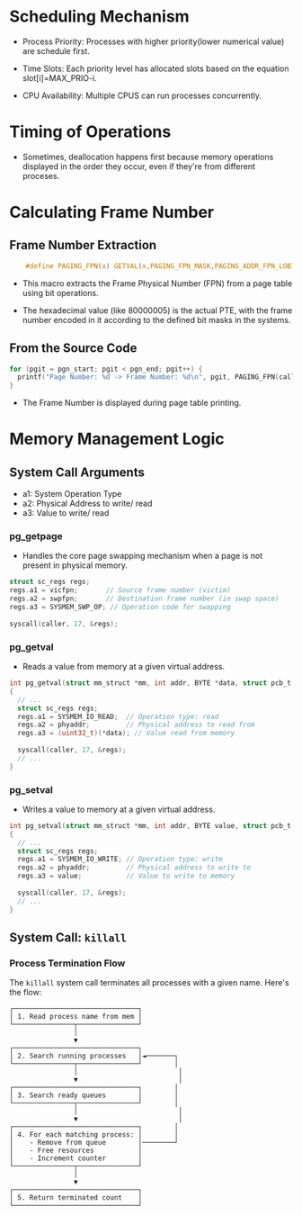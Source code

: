 
# Scheduling Mechanism

- Process Priority: Processes with higher priority(lower numerical value) are schedule first.

- Time Slots: Each priority level has allocated slots based on the equation slot[i]=MAX_PRIO-i.

- CPU Availability: Multiple CPUS can run processes concurrently.

# Timing of Operations

- Sometimes, deallocation happens first because memory operations displayed in the order they occur, even if they're from different proceses.

# Calculating Frame Number

## Frame Number Extraction

```C
    #define PAGING_FPN(x) GETVAL(x,PAGING_FPN_MASK,PAGING_ADDR_FPN_LOBIT)
```

- This macro extracts the Frame Physical Number (FPN) from a page table using bit operations.

- The hexadecimal value (like 80000005) is the actual PTE, with the frame number encoded in it according to the defined bit masks in the systems.

## From the Source Code

```C
for (pgit = pgn_start; pgit < pgn_end; pgit++) {
  printf("Page Number: %d -> Frame Number: %d\n", pgit, PAGING_FPN(caller->mm->pgd[pgit]));
}
```

- The Frame Number is displayed during page table printing.

# Memory Management Logic

## System Call Arguments

- a1: System Operation Type
- a2: Physical Address to write/ read
- a3: Value to write/ read

### pg_getpage

- Handles the core page swapping mechanism when a page is not present in physical memory.

```C
struct sc_regs regs;
regs.a1 = vicfpn;       // Source frame number (victim)
regs.a2 = swpfpn;       // Destination frame number (in swap space)
regs.a3 = SYSMEM_SWP_OP; // Operation code for swapping
 
syscall(caller, 17, &regs);
```

### pg_getval

- Reads a value from memory at a given virtual address.

```C
int pg_getval(struct mm_struct *mm, int addr, BYTE *data, struct pcb_t *caller)
{
  // ...
  struct sc_regs regs;
  regs.a1 = SYSMEM_IO_READ;  // Operation type: read
  regs.a2 = phyaddr;         // Physical address to read from
  regs.a3 = (uint32_t)(*data); // Value read from memory
  
  syscall(caller, 17, &regs);
  // ...
}
```

### pg_setval

- Writes a value to memory at a given virtual address.

```C
int pg_setval(struct mm_struct *mm, int addr, BYTE value, struct pcb_t *caller)
{
  // ...
  struct sc_regs regs;
  regs.a1 = SYSMEM_IO_WRITE; // Operation type: write
  regs.a2 = phyaddr;         // Physical address to write to
  regs.a3 = value;           // Value to write to memory
  
  syscall(caller, 17, &regs);
  // ...
}
```

## System Call: `killall`

### Process Termination Flow

The `killall` system call terminates all processes with a given name. Here's the flow:

```plaintext
┌───────────────────────────────┐
│ 1. Read process name from mem │
└───────────────┬───────────────┘
                │
                ▼
┌───────────────────────────────┐
│ 2. Search running processes   │◄───────┐
└───────────────┬───────────────┘        │
                │                         │
                ▼                         │
┌───────────────────────────────┐        │
│ 3. Search ready queues        │        │
└───────────────┬───────────────┘        │
                │                         │
                ▼                         │
┌───────────────────────────────┐        │
│ 4. For each matching process: │        │
│    - Remove from queue        │────────┘
│    - Free resources           │
│    - Increment counter        │
└───────────────┬───────────────┘
                │
                ▼
┌───────────────────────────────┐
│ 5. Return terminated count    │
└───────────────────────────────┘
```
